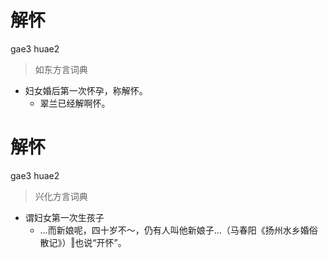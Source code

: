 # 解怀
gae3 huae2
> 如东方言词典
- 妇女婚后第一次怀孕，称解怀。
  - 翠兰已经解啊怀。

# 解怀
gae3 huae2
> 兴化方言词典
- 谓妇女第一次生孩子
  - …而新娘呢，四十岁不～，仍有人叫他新娘子…（马春阳《扬州水乡婚俗散记》）‖也说“开怀”。
